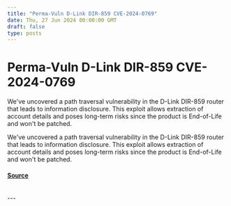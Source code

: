 ```yaml
---
title: "Perma-Vuln D-Link DIR-859 CVE-2024-0769"
date: Thu, 27 Jun 2024 00:00:00 GMT
draft: false
type: posts
---
```

# Perma-Vuln D-Link DIR-859 CVE-2024-0769





We've uncovered a path traversal vulnerability in the D-Link DIR-859 router that leads to information disclosure. This exploit allows extraction of account details and poses long-term risks since the product is End-of-Life and won't be patched.

We've uncovered a path traversal vulnerability in the D-Link DIR-859 router that leads to information disclosure. This exploit allows extraction of account details and poses long-term risks since the product is End-of-Life and won't be patched.

#### [Source](https://www.greynoise.io/blog/perma-vuln-d-link-dir-859-cve-2024-0769)

<br/>
---
